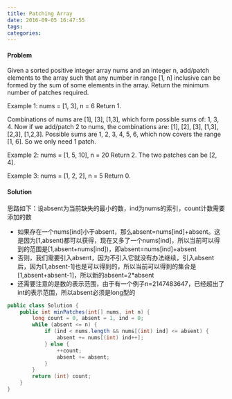 ```yaml
---
title: Patching Array
date: 2016-09-05 16:47:55
tags:
categories:
---
```


#### Problem
Given a sorted positive integer array nums and an integer n, add/patch elements to the array such that any number in range [1, n] inclusive can be formed by the sum of some elements in the array. Return the minimum number of patches required.

Example 1:
nums = [1, 3], n = 6
Return 1.

Combinations of nums are [1], [3], [1,3], which form possible sums of: 1, 3, 4.
Now if we add/patch 2 to nums, the combinations are: [1], [2], [3], [1,3], [2,3], [1,2,3].
Possible sums are 1, 2, 3, 4, 5, 6, which now covers the range [1, 6].
So we only need 1 patch.

Example 2:
nums = [1, 5, 10], n = 20
Return 2.
The two patches can be [2, 4].

Example 3:
nums = [1, 2, 2], n = 5
Return 0.


#### Solution
思路如下：设absent为当前缺失的最小的数，ind为nums的索引，count计数需要添加的数

- 如果存在一个nums[ind]小于absent，那么absent=nums[ind]+absent。这是因为[1,absent)都可以获得，现在又多了一个nums[ind]，所以当前可以得到的范围是[1,absent+nums[ind])，即absent=nums[ind]+absent
- 否则，我们需要引入absent，因为不引入它就没有办法继续，引入absent后，因为[1,absent-1]也是可以得到的，所以当前可以得到的集合是[1,absent+absent-1]，所以新的absent=2*absent
- 还需要注意的是数的表示范围，由于有一个例子n=2147483647，已经超出了int的表示范围，所以absent必须是long型的

```java
public class Solution {
    public int minPatches(int[] nums, int n) {
        long count = 0, absent = 1, ind = 0;
        while (absent <= n) {
            if (ind < nums.length && nums[(int) ind] <= absent) {
                absent += nums[(int) ind++];
            } else {
                ++count;
                absent += absent;
            }
        }
        return (int) count;
    }
}
```
